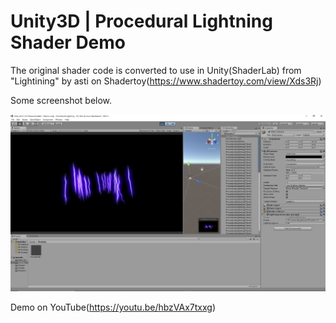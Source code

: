 # Unity3D | Procedural Lightning Shader Demo

The original shader code is converted to use in Unity(ShaderLab) from "Lightining" by asti on Shadertoy(https://www.shadertoy.com/view/Xds3Rj)

Some screenshot below.

![Screenshot](Screenshot.png)

Demo on YouTube(https://youtu.be/hbzVAx7txxg)